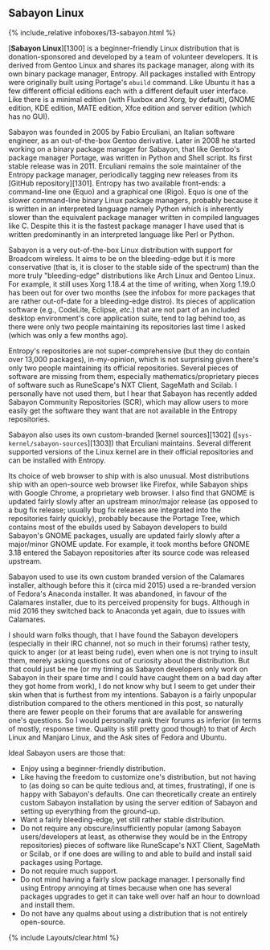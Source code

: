 ## Sabayon Linux
{% include_relative infoboxes/13-sabayon.html %}

[**Sabayon Linux**][1300] is a beginner-friendly Linux distribution that is donation-sponsored and developed by a team of volunteer developers. It is derived from Gentoo Linux and shares its package manager, along with its own binary package manager, Entropy. All packages installed with Entropy were originally built using Portage's `ebuild` command. Like Ubuntu it has a few different official editions each with a different default user interface. Like there is a minimal edition (with Fluxbox and Xorg, by default), GNOME edition, KDE edition, MATE edition, Xfce edition and server edition (which has no GUI).

Sabayon was founded in 2005 by Fabio Erculiani, an Italian software engineer, as an out-of-the-box Gentoo derivative. Later in 2008 he started working on a binary package manager for Sabayon, that like Gentoo's package manager Portage, was written in Python and Shell script. Its first stable release was in 2011. Erculiani remains the sole maintainer of the Entropy package manager, periodically tagging new releases from its [GitHub repository][1301]. Entropy has two available front-ends: a command-line one (Equo) and a graphical one (Rigo). Equo is one of the slower command-line binary Linux package managers, probably because it is written in an interpreted language namely Python which is inherently slower than the equivalent package manager written in compiled languages like C. Despite this it is the fastest package manager I have used that is written predominantly in an interpreted language like Perl or Python. 

Sabayon is a very out-of-the-box Linux distribution with support for Broadcom wireless. It aims to be on the bleeding-edge but it is more conservative (that is, it is closer to the stable side of the spectrum) than the more truly "bleeding-edge" distributions like Arch Linux and Gentoo Linux. For example, it still uses Xorg 1.18.4 at the time of writing, when Xorg 1.19.0 has been out for over two months (see the infobox for more packages that are rather out-of-date for a bleeding-edge distro). Its pieces of application software (e.g., CodeLite, Eclipse, *etc.*) that are not part of an included desktop environment's core application suite, tend to lag behind too, as there were only two people maintaining its repositories last time I asked (which was only a few months ago). 

Entropy's repositories are not super-comprehensive (but they do contain over 13,000 packages), in-my-opinion, which is not surprising given there's only two people maintaining its official repositories. Several pieces of software are missing from them, especially mathematics/proprietary pieces of software such as RuneScape's NXT Client, SageMath and Scilab. I personally have not used them, but I hear that Sabayon has recently added Sabayon Community Repositories (SCR), which may allow users to more easily get the software they want that are not available in the Entropy repositories. 

Sabayon also uses its own custom-branded [kernel sources][1302] ([`sys-kernel/sabayon-sources`][1303]) that Erculiani maintains. Several different supported versions of the Linux kernel are in their official repositories and can be installed with Entropy.

Its choice of web browser to ship with is also unusual. Most distributions ship with an open-source web browser like Firefox, while Sabayon ships with Google Chrome, a proprietary web browser. I also find that GNOME is updated fairly slowly after an upstream minor/major release (as opposed to a bug fix release; usually bug fix releases are integrated into the repositories fairly quickly), probably because the Portage Tree, which contains most of the ebuilds used by Sabayon developers to build Sabayon's GNOME packages, usually are updated fairly slowly after a major/minor GNOME update. For example, it took months before GNOME 3.18 entered the Sabayon repositories after its source code was released upstream.

Sabayon used to use its own custom branded version of the Calamares installer, although before this it (circa mid 2015) used a re-branded version of Fedora's Anaconda installer. It was abandoned, in favour of the Calamares installer, due to its perceived propensity for bugs. Although in mid 2016 they switched back to Anaconda yet again, due to issues with Calamares. 

I should warn folks though, that I have found the Sabayon developers (especially in their IRC channel, not so much in their forums) rather testy, quick to anger (or at least being rude), even when one is not trying to insult them, merely asking questions out of curiosity about the distribution. But that could just be me (or my timing as Sabayon developers only work on Sabayon in their spare time and I could have caught them on a bad day after they got home from work), I do not know why but I seem to get under their skin when that is furthest from my intentions. Sabayon is a fairly unpopular distribution compared to the others mentioned in this post, so naturally there are fewer people on their forums that are available for answering one's questions. So I would personally rank their forums as inferior (in terms of mostly, response time. Quality is still pretty good though) to that of Arch Linux and Manjaro Linux, and the Ask sites of Fedora and Ubuntu. 

Ideal Sabayon users are those that:

* Enjoy using a beginner-friendly distribution.
* Like having the freedom to customize one's distribution, but not having to (as doing so can be quite tedious and, at times, frustrating), if one is happy with Sabayon's defaults. One can theoretically create an entirely custom Sabayon installation by using the server edition of Sabayon and setting up everything from the ground-up. 
* Want a fairly bleeding-edge, yet still rather stable distribution.
* Do not require any obscure/insufficiently popular (among Sabayon users/developers at least, as otherwise they would be in the Entropy repositories) pieces of software like RuneScape's NXT Client, SageMath or Scilab, or if one does are willing to and able to build and install said packages using Portage. 
* Do not require much support. 
* Do not mind having a fairly slow package manager. I personally find using Entropy annoying at times because when one has several packages upgrades to get it can take well over half an hour to download and install them. 
* Do not have any qualms about using a distribution that is not entirely open-source. 

{% include Layouts/clear.html %}
